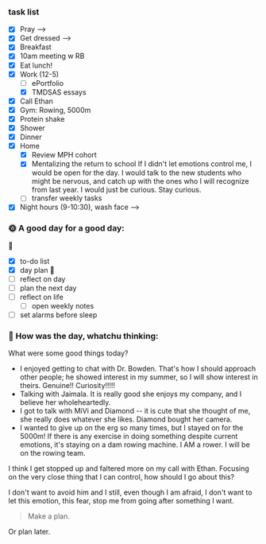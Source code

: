 ### task list
- [x] Pray --> 
- [x] Get dressed -->
- [x] Breakfast
- [x] 10am meeting w RB
- [x] Eat lunch!
- [x] Work (12-5)
	- [ ] ePortfolio
	- [x] TMDSAS essays
- [x] Call Ethan
- [x] Gym: Rowing, 5000m
- [x] Protein shake 
- [x] Shower
- [x] Dinner
- [x] Home
	- [x] Review MPH cohort
	- [x] Mentalizing the return to school
		If I didn't let emotions control me, I would be open for the day. I would talk to the new students who might be nervous, and catch up with the ones who I will recognize from last year. I would just be curious. Stay curious.
	- [ ] transfer weekly tasks
- [x] Night hours (9-10:30), wash face -->
### 🌞 A good day for a good day:
🌻
- [x] to-do list
- [x] day plan
🌼
- [ ] reflect on day
- [ ] plan the next day
- [ ] reflect on life
	- [ ] open weekly notes
- [ ] set alarms before sleep
### 📝 How was the day, whatchu thinking:

What were some good things today?
- I enjoyed getting to chat with Dr. Bowden. That's how I should approach other people; he showed interest in my summer, so I will show interest in theirs. Genuine!! Curiosity!!!!!
- Talking with Jaimala. It is really good she enjoys my company, and I believe her wholeheartedly. 
- I got to talk with MiVi and Diamond -- it is cute that she thought of me, she really does whatever she likes. Diamond bought her camera.
- I wanted to give up on the erg so many times, but I stayed on for the 5000m! If there is any exercise in doing something despite current emotions, it's staying on a dam rowing machine. I AM a rower. I will be on the rowing team.

I think I get stopped up and faltered more on my call with Ethan. Focusing on the very close thing that I can control, how should I go about this?

I don't want to avoid him and I still, even though I am afraid, I don't want to let this emotion, this fear, stop me from going after something I want. 
> Make a plan.

Or plan later.



